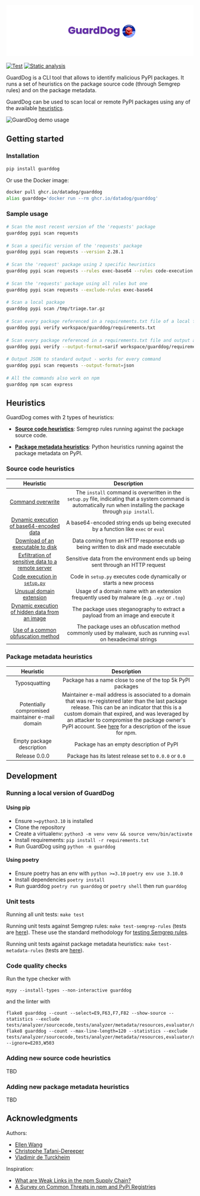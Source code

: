 ![GuardDog Banner](docs/images/banner.png)

[![Test](https://github.com/DataDog/guarddog/actions/workflows/test.yml/badge.svg)](https://github.com/DataDog/guarddog/actions/workflows/test.yml) [![Static analysis](https://github.com/DataDog/guarddog/actions/workflows/semgrep.yml/badge.svg)](https://github.com/DataDog/guarddog/actions/workflows/semgrep.yml)

GuardDog is a CLI tool that allows to identify malicious PyPI packages. It runs a set of heuristics on the package source code (through Semgrep rules) and on the package metadata.

GuardDog can be used to scan local or remote PyPI packages using any of the available [heuristics](#heuristics).

![GuardDog demo usage](docs/images/demo.png)

## Getting started

### Installation

```sh
pip install guarddog
```

Or use the Docker image:

```sh
docker pull ghcr.io/datadog/guarddog
alias guarddog='docker run --rm ghcr.io/datadog/guarddog'
```

### Sample usage

```sh
# Scan the most recent version of the 'requests' package
guarddog pypi scan requests

# Scan a specific version of the 'requests' package
guarddog pypi scan requests --version 2.28.1

# Scan the 'request' package using 2 specific heuristics
guarddog pypi scan requests --rules exec-base64 --rules code-execution

# Scan the 'requests' package using all rules but one
guarddog pypi scan requests --exclude-rules exec-base64

# Scan a local package
guarddog pypi scan /tmp/triage.tar.gz

# Scan every package referenced in a requirements.txt file of a local folder
guarddog pypi verify workspace/guarddog/requirements.txt

# Scan every package referenced in a requirements.txt file and output a sarif file - works only for verify
guarddog pypi verify --output-format=sarif workspace/guarddog/requirements.txt

# Output JSON to standard output - works for every command
guarddog pypi scan requests --output-format=json

# All the commands also work on npm
guarddog npm scan express
```


## Heuristics

GuardDog comes with 2 types of heuristics:

* [**Source code heuristics**](https://github.com/DataDog/guarddog/tree/main/guarddog/analyzer/sourcecode): Semgrep rules running against the package source code.

* [**Package metadata heuristics**](https://github.com/DataDog/guarddog/tree/main/guarddog/analyzer/metadata): Python heuristics running against the package metadata on PyPI.

### Source code heuristics


|                                                                         **Heuristic**                                                                         |                                                                            **Description**                                                                            |
|:-------------------------------------------------------------------------------------------------------------------------------------------------------------:|:---------------------------------------------------------------------------------------------------------------------------------------------------------------------:|
|                       [Command overwrite](https://github.com/DataDog/guarddog/blob/main/guarddog/analyzer/sourcecode/cmd-overwrite.yml)                       | The `install` command is overwritten in the `setup.py` file, indicating that a system command is automatically run when installing the package through `pip install`. |
|            [Dynamic execution of base64-encoded data](https://github.com/DataDog/guarddog/blob/main/guarddog/analyzer/sourcecode/exec-base64.yml)             |                                          A base64-encoded string ends up being executed by a function like `exec` or `eval`                                           |
|            [Download of an executable to disk](https://github.com/DataDog/guarddog/blob/main/guarddog/analyzer/sourcecode/download-executable.yml)            |                                          Data coming from an HTTP response ends up being written to disk and made executable                                          |
| [Exfiltration of sensitive data to a remote server](https://github.com/DataDog/guarddog/blob/main/guarddog/analyzer/sourcecode/exfiltrate-sensitive-data.yml) |                                            Sensitive data from the environment ends up being sent through an HTTP request                                             |
|                 [Code execution in `setup.py`](https://github.com/DataDog/guarddog/blob/main/guarddog/analyzer/sourcecode/code-execution.yml)                 |                                                 Code in `setup.py` executes code dynamically or starts a new process                                                  |
|                    [Unusual domain extension](https://github.com/DataDog/guarddog/blob/main/guarddog/analyzer/sourcecode/shady-links.yml)                     |                                      Usage of a domain name with an extension frequently used by malware (e.g. `.xyz` or `.top`)                                      |
|        [Dynamic execution of hidden data from an image](https://github.com/DataDog/guarddog/blob/main/guarddog/analyzer/sourcecode/steganography.yml)         |                                           The package uses steganography to extract a payload from an image and execute it                                            |
|               [Use of a common obfuscation method](https://github.com/DataDog/guarddog/blob/main/guarddog/analyzer/sourcecode/obfuscation.yml)                |                            The package uses an obfuscation method commonly used by malware, such as running `eval` on hexadecimal strings                             |

### Package metadata heuristics

|                  **Heuristic**                   |                                                                                                                                                                                                   **Description**                                                                                                                                                                                                   |
|:------------------------------------------------:|:-------------------------------------------------------------------------------------------------------------------------------------------------------------------------------------------------------------------------------------------------------------------------------------------------------------------------------------------------------------------------------------------------------------------:|
|                  Typosquatting                   |                                                                                                                                                                             Package has a name close to one of the top 5k PyPI packages                                                                                                                                                                             |
| Potentially compromised maintainer e-mail domain | Maintainer e-mail address is associated to a domain that was re-registered later than the last package release. This can be an indicator that this is a custom domain that expired, and was leveraged by an attacker to compromise the package owner's PyPI account. See [here](https://therecord.media/thousands-of-npm-accounts-use-email-addresses-with-expired-domains) for a description of the issue for npm. |
|            Empty package description             |                                                                                                                                                                                      Package has an empty description of PyPI                                                                                                                                                                                       |
|                  Release 0.0.0                   |                                                                                                                                                                               Package has its latest release set to `0.0.0` or `0.0`                                                                                                                                                                                |

## Development

### Running a local version of GuardDog

#### Using pip

* Ensure `>=python3.10` is installed
* Clone the repository
* Create a virtualenv: `python3 -m venv venv && source venv/bin/activate`
* Install requirements: `pip install -r requirements.txt`
* Run GuardDog using `python -m guarddog`

#### Using poetry

* Ensure poetry has an env with `python >=3.10` `poetry env use 3.10.0`
* Install dependencies `poetry install`
* Run guarddog `poetry run guarddog` or `poetry shell` then run `guarddog`

### Unit tests

Running all unit tests: `make test`

Running unit tests against Semgrep rules: `make test-semgrep-rules` (tests are [here](https://github.com/DataDog/guarddog/tree/main/tests/analyzer/sourcecode)). These use the standard methodology for [testing Semgrep rules](https://semgrep.dev/docs/writing-rules/testing-rules/).

Running unit tests against package metadata heuristics: `make test-metadata-rules` (tests are [here](https://github.com/DataDog/guarddog/tree/main/tests/analyzer/metadata)).

### Code quality checks

Run the type checker with
```shell
mypy --install-types --non-interactive guarddog
```
and the linter with
```shell
flake8 guarddog --count --select=E9,F63,F7,F82 --show-source --statistics --exclude tests/analyzer/sourcecode,tests/analyzer/metadata/resources,evaluator/data
flake8 guarddog --count --max-line-length=120 --statistics --exclude tests/analyzer/sourcecode,tests/analyzer/metadata/resources,evaluator/data --ignore=E203,W503
```

### Adding new source code heuristics

TBD

### Adding new package metadata heuristics

TBD

## Acknowledgments

Authors: 
* [Ellen Wang](https://www.linkedin.com/in/ellen-wang-4bb5961a0/)
* [Christophe Tafani-Dereeper](https://github.com/christophetd)
* [Vladimir de Turckheim](https://www.linkedin.com/in/vladimirdeturckheim/)

Inspiration: 
* [What are Weak Links in the npm Supply Chain?](https://arxiv.org/pdf/2112.10165.pdf)
* [A Survey on Common Threats in npm and PyPi Registries](https://arxiv.org/pdf/2108.09576.pdf)
